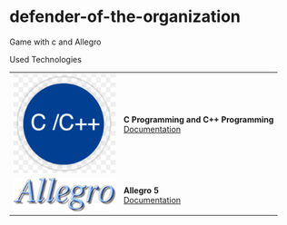 # defender-of-the-organization
Game with c and Allegro
<br/>
<table>
	<tr>
		</td colspan="2">Used Technologies</td>
	</tr>
	<tr>
		<td>
			<img width="180px" src="img/c_plus_logo.png"/>
		</td>
		<td>
			<b>C Programming and C++ Programming</b><br/>
			<a href="https://www.cprogramming.com/" target="_blank">Documentation</a>
		</td>
	</tr>
	<tr>
		<td>
			<img width="180px" src="img/logo_allegro.png"/>
		</td>
		<td>
			<b>Allegro 5</b><br/>
			<a href="https://liballeg.org/" target="_blank">Documentation</a>
		</td>
	</tr>
</table>
